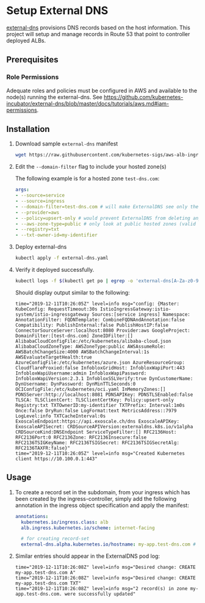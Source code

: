 # Setup External DNS
[external-dns](https://github.com/kubernetes-incubator/external-dns) provisions DNS records based on the host information. This project will setup and manage records in Route 53 that point to controller deployed ALBs.

## Prerequisites
### Role Permissions
Adequate roles and policies must be configured in AWS and available to the node(s) running the external-dns. See https://github.com/kubernetes-incubator/external-dns/blob/master/docs/tutorials/aws.md#iam-permissions.

## Installation
1. Download sample `external-dns` manifest

    ```bash
    wget https://raw.githubusercontent.com/kubernetes-sigs/aws-alb-ingress-controller/v1.1.4/docs/examples/external-dns.yaml
    ```

2. Edit the `--domain-filter` flag to include your hosted zone(s)

    The following example is for a hosted zone `test-dns.com`:

    ```yaml
    args:
    - --source=service
    - --source=ingress
    - --domain-filter=test-dns.com # will make ExternalDNS see only the hosted zones matching provided domain, omit to process all available hosted zones
    - --provider=aws
    - --policy=upsert-only # would prevent ExternalDNS from deleting any records, omit to enable full synchronization
    - --aws-zone-type=public # only look at public hosted zones (valid values are public, private or no value for both)
    - --registry=txt
    - --txt-owner-id=my-identifier
    ```

3. Deploy external-dns

    ```bash
    kubectl apply -f external-dns.yaml
    ```

4. Verify it deployed successfully.

    ```bash
    kubectl logs -f $(kubectl get po | egrep -o 'external-dns[A-Za-z0-9-]+')
    ```

    Should display output similar to the following:
    ```
    time="2019-12-11T10:26:05Z" level=info msg="config: {Master: KubeConfig: RequestTimeout:30s IstioIngressGateway:istio-system/istio-ingressgateway Sources:[service ingress] Namespace: AnnotationFilter: FQDNTemplate: CombineFQDNAndAnnotation:false Compatibility: PublishInternal:false PublishHostIP:false ConnectorSourceServer:localhost:8080 Provider:aws GoogleProject: DomainFilter:[test-dns.com] ZoneIDFilter:[] AlibabaCloudConfigFile:/etc/kubernetes/alibaba-cloud.json AlibabaCloudZoneType: AWSZoneType:public AWSAssumeRole: AWSBatchChangeSize:4000 AWSBatchChangeInterval:1s AWSEvaluateTargetHealth:true AzureConfigFile:/etc/kubernetes/azure.json AzureResourceGroup: CloudflareProxied:false InfobloxGridHost: InfobloxWapiPort:443 InfobloxWapiUsername:admin InfobloxWapiPassword: InfobloxWapiVersion:2.3.1 InfobloxSSLVerify:true DynCustomerName: DynUsername: DynPassword: DynMinTTLSeconds:0 OCIConfigFile:/etc/kubernetes/oci.yaml InMemoryZones:[] PDNSServer:http://localhost:8081 PDNSAPIKey: PDNSTLSEnabled:false TLSCA: TLSClientCert: TLSClientCertKey: Policy:upsert-only Registry:txt TXTOwnerID:my-identifier TXTPrefix: Interval:1m0s Once:false DryRun:false LogFormat:text MetricsAddress::7979 LogLevel:info TXTCacheInterval:0s ExoscaleEndpoint:https://api.exoscale.ch/dns ExoscaleAPIKey: ExoscaleAPISecret: CRDSourceAPIVersion:externaldns.k8s.io/v1alpha CRDSourceKind:DNSEndpoint ServiceTypeFilter:[] RFC2136Host: RFC2136Port:0 RFC2136Zone: RFC2136Insecure:false RFC2136TSIGKeyName: RFC2136TSIGSecret: RFC2136TSIGSecretAlg: RFC2136TAXFR:false}"
    time="2019-12-11T10:26:05Z" level=info msg="Created Kubernetes client https://10.100.0.1:443"
    ```

## Usage
1. To create a record set in the subdomain, from your ingress which has been created by the ingress-controller, simply add the following annotation in the ingress object specification and apply the manifest:

    ```yaml
    annotations:
      kubernetes.io/ingress.class: alb
      alb.ingress.kubernetes.io/scheme: internet-facing

      # for creating record-set
      external-dns.alpha.kubernetes.io/hostname: my-app.test-dns.com # give your domain name here
    ```

2. Similar entries should appear in the ExternalDNS pod log:

    ```
    time="2019-12-11T10:26:08Z" level=info msg="Desired change: CREATE my-app.test-dns.com A"
    time="2019-12-11T10:26:08Z" level=info msg="Desired change: CREATE my-app.test-dns.com TXT"
    time="2019-12-11T10:26:08Z" level=info msg="2 record(s) in zone my-app.test-dns.com. were successfully updated"
    ```
